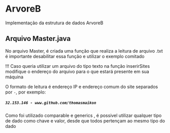 # ArvoreB
Implementação da estrutura de dados ArvoreB

## Arquivo Master.java
No arquivo Master, é criada uma função que realiza a leitura de arquivo .txt é importante desabilitar essa função e utilizar o exemplo comitado

!!! Caso queria utilizar um arquivo do tipo texto na função inserirSites modifique o endereço do arquivo para o que estará presente em sua máquina

O formato de leitura é endereço IP e endereço comum do site separados por `-`, por exemplo:
##### `32.153.146 - www.github.com/thomasmaikon`

Como foi utilizado comparable e generics , é possivel utilizar qualquer tipo de dado como chave e valor, desde que todos pertençam ao mesmo tipo do dado
